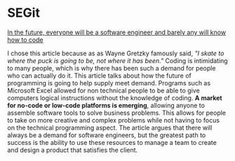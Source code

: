 # SEGit

[In the future, everyone will be a software engineer and barely any will know how to code](https://qz.com/778380/the-future-is-software-engineers-who-cant-code/)

I chose this article because as as Wayne Gretzky famously said, *"I skate to where the puck is going to be, not where it has been."*
Coding is intimidating to many people, which is why there has been such a demand for people who can actually do it.  This article talks about how the future of programming is going to help supply meet demand.  Programs such as Microsoft Excel allowed for non technical people to be able to give computers logical instructions without the knowledge of coding.  **A market for no-code or low-code platforms is emerging**, allowing anyone to assemble software tools to solve business problems.  This allows for people to take on more creative and complex problems while not having to focus on the technical programming aspect. The article argues that there will always be a demand for software engineers, but the greatest path to success is the ability to use these resources to manage a team to create and design a product that satisfies the client.
